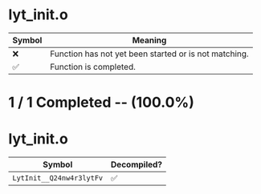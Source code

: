 # lyt_init.o
| Symbol | Meaning 
| ------------- | ------------- 
| :x: | Function has not yet been started or is not matching. 
| :white_check_mark: | Function is completed. 


# 1 / 1 Completed -- (100.0%)
# lyt_init.o
| Symbol | Decompiled? |
| ------------- | ------------- |
| `LytInit__Q24nw4r3lytFv` | :white_check_mark: |
